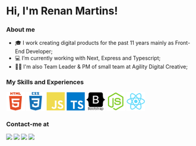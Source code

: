

# Hi, I'm Renan Martins!
<!--<div >
  <a href="https://github.com/renanpontez">
  <img height="180em" src="https://github-readme-stats.vercel.app/api?username=renanpontez&show_icons=true&theme=dark&hide=stars,issues"/>
</div>
-->

### About me
- 🎓 I work creating digital products for the past 11 years mainly as Front-End Developer;
- 💻 I’m currently working with Next, Express and Typescript;
- 💪🏽 I'm also Team Leader & PM of small team at Agility Digital Creative;


### My Skills and Experiences

<div>
  <img width="50" height="50" src="https://raw.githubusercontent.com/devicons/devicon/00f02ef57fb7601fd1ddcc2fe6fe670fef3ae3e4/icons/html5/html5-plain-wordmark.svg"/>
  <img width="50" height="50" src="https://raw.githubusercontent.com/devicons/devicon/00f02ef57fb7601fd1ddcc2fe6fe670fef3ae3e4/icons/css3/css3-plain-wordmark.svg"/>
  <img width="50" height="50" src="https://raw.githubusercontent.com/devicons/devicon/00f02ef57fb7601fd1ddcc2fe6fe670fef3ae3e4/icons/javascript/javascript-plain.svg"/>
  <img width="50" height="50" src="https://raw.githubusercontent.com/devicons/devicon/00f02ef57fb7601fd1ddcc2fe6fe670fef3ae3e4/icons/typescript/typescript-plain.svg"/>
  <img width="50" height="50" src="https://raw.githubusercontent.com/devicons/devicon/00f02ef57fb7601fd1ddcc2fe6fe670fef3ae3e4/icons/bootstrap/bootstrap-plain-wordmark.svg"/>
  <img width="50" height="50" src="https://raw.githubusercontent.com/devicons/devicon/00f02ef57fb7601fd1ddcc2fe6fe670fef3ae3e4/icons/nodejs/nodejs-plain.svg"/>
  <img width="50" height="50" src="https://raw.githubusercontent.com/devicons/devicon/00f02ef57fb7601fd1ddcc2fe6fe670fef3ae3e4/icons/react/react-original.svg"/>
</div>

### Contact-me at
  <div>
    <a target="_blank" href="https://www.linkedin.com/in/renanpmartins/"><img src="https://img.shields.io/badge/LinkedIn-0077B5?style=for-the-badge&logo=linkedin&logoColor=white"/></a>
    <a target="_blank" href="https://www.instagram.com/martinzrenan/"><img src="https://img.shields.io/badge/Instagram-E4405F?style=for-the-badge&logo=instagram&logoColor=white"/></a>
    <a target="_blank" href="mailto:renanpontez@gmail.com"><img src="https://img.shields.io/badge/Gmail-D14836?style=for-the-badge&logo=gmail&logoColor=white"/></a>
    <a target="_blank" href="https://api.whatsapp.com/send?phone=5585996284730&text=Ol%C3%A1%20Renan%2C%20encontrei%20seu%20contato%20no%20Github."><img src="https://img.shields.io/badge/WhatsApp-25D366?style=for-the-badge&logo=whatsapp&logoColor=white"/></a>
  </div>

